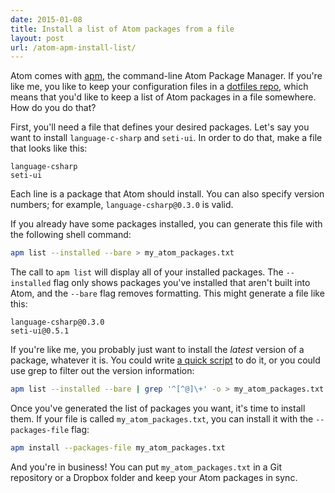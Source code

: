 ```yaml
---
date: 2015-01-08
title: Install a list of Atom packages from a file
layout: post
url: /atom-apm-install-list/
---
```


Atom comes with [apm](https://github.com/atom/apm), the command-line Atom Package Manager. If you're like me, you like to keep your configuration files in a [dotfiles repo](https://dotfiles.github.io/), which means that you'd like to keep a list of Atom packages in a file somewhere. How do you do that?

First, you'll need a file that defines your desired packages. Let's say you want to install `language-c-sharp` and `seti-ui`. In order to do that, make a file that looks like this:

```
language-csharp
seti-ui
```

Each line is a package that Atom should install. You can also specify version numbers; for example, `language-csharp@0.3.0` is valid.

If you already have some packages installed, you can generate this file with the following shell command:

```sh
apm list --installed --bare > my_atom_packages.txt
```

The call to `apm list` will display all of your installed packages. The `--installed` flag only shows packages you've installed that aren't built into Atom, and the `--bare` flag removes formatting. This might generate a file like this:

```
language-csharp@0.3.0
seti-ui@0.5.1
```

If you're like me, you probably just want to install the _latest_ version of a package, whatever it is. You could write [a quick script](https://gist.github.com/EvanHahn/2b48b9c828af2c92fef9) to do it, or you could use grep to filter out the version information:

```sh
apm list --installed --bare | grep '^[^@]\+' -o > my_atom_packages.txt
```

Once you've generated the list of packages you want, it's time to install them. If your file is called `my_atom_packages.txt`, you can install it with the `--packages-file` flag:

```sh
apm install --packages-file my_atom_packages.txt
```

And you're in business! You can put `my_atom_packages.txt` in a Git repository or a Dropbox folder and keep your Atom packages in sync.
